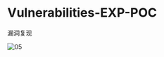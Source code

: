 # Vulnerabilities-EXP-POC
漏洞复现

![05](https://github.com/xxxxfang/Vulnerabilities-EXP-POC/assets/86756456/78a9c027-85ff-4739-9884-db0f4322b8d7)

